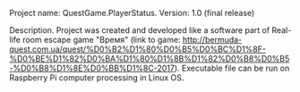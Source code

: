 Project name: QuestGame.PlayerStatus.
Version: 1.0 (final release)

Description.
  Project was created and developed like a software part of Real-life room escape game "Время" (link to game: http://bermuda-quest.com.ua/quest/%D0%B2%D1%80%D0%B5%D0%BC%D1%8F-%D0%BE%D1%82%D0%BA%D1%80%D1%8B%D1%82%D0%B8%D0%B5-%D0%B8%D1%8E%D0%BB%D1%8C-2017). 
  Executable file can be run on Raspberry Pi computer processing in Linux OS.
